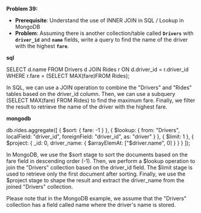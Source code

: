 **Problem 39:**

- **Prerequisite**: Understand the use of INNER JOIN in SQL / Lookup in MongoDB
- **Problem**: Assuming there is another collection/table called **`Drivers`** with **`driver_id`** and **`name`** fields, write a query to find the name of the driver with the highest **`fare`**.


**sql**

SELECT d.name FROM Drivers d JOIN Rides r ON d.driver_id = r.driver_id WHERE r.fare = (SELECT MAX(fare)FROM Rides);

In SQL, we can use a JOIN operation to combine the "Drivers" and "Rides" tables based on the driver_id column. Then, we can use a subquery (SELECT MAX(fare) FROM Rides) to find the maximum fare. Finally, we filter the result to retrieve the name of the driver with the highest fare.

**mongodb**

db.rides.aggregate([
  {
    $sort: { fare: -1 }
  },
  {
    $lookup: {
      from: "Drivers",
      localField: "driver_id",
      foreignField: "driver_id",
      as: "driver"
    }
  },
  {
    $limit: 1
  },
  {
    $project: {
      _id: 0,
      driver_name: { $arrayElemAt: ["$driver.name", 0] }
    }
  }
]);

In MongoDB, we use the $sort stage to sort the documents based on the fare field in descending order (-1). Then, we perform a $lookup operation to join the "Drivers" collection based on the driver_id field. The $limit stage is used to retrieve only the first document after sorting. Finally, we use the $project stage to shape the result and extract the driver_name from the joined "Drivers" collection.

Please note that in the MongoDB example, we assume that the "Drivers" collection has a field called name where the driver's name is stored.
